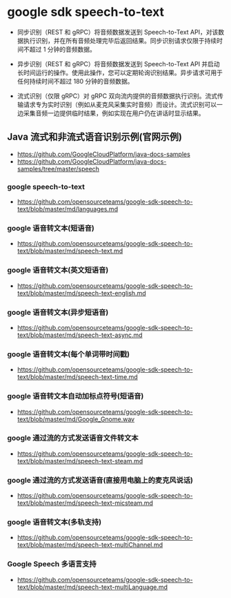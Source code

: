 # google sdk speech-to-text

- 同步识别（REST 和 gRPC）将音频数据发送到 Speech-to-Text API，对该数据执行识别，并在所有音频处理完毕后返回结果。同步识别请求仅限于持续时间不超过 1 分钟的音频数据。

- 异步识别（REST 和 gRPC）将音频数据发送到 Speech-to-Text API 并启动长时间运行的操作。使用此操作，您可以定期轮询识别结果。异步请求可用于任何持续时间不超过 180 分钟的音频数据。

- 流式识别（仅限 gRPC）对 gRPC 双向流内提供的音频数据执行识别。流式传输请求专为实时识别（例如从麦克风采集实时音频）而设计。流式识别可以一边采集音频一边提供临时结果，例如实现在用户仍在讲话时显示结果。



## Java 流式和非流式语音识别示例(官网示例)
- https://github.com/GoogleCloudPlatform/java-docs-samples
- https://github.com/GoogleCloudPlatform/java-docs-samples/tree/master/speech

### google speech-to-text
- https://github.com/opensourceteams/google-sdk-speech-to-text/blob/master/md/languages.md

### google 语音转文本(短语音)
- https://github.com/opensourceteams/google-sdk-speech-to-text/blob/master/md/speech-text.md

### google 语音转文本(英文短语音)
- https://github.com/opensourceteams/google-sdk-speech-to-text/blob/master/md/speech-text-english.md


### google 语音转文本(异步短语音)
- https://github.com/opensourceteams/google-sdk-speech-to-text/blob/master/md/speech-text-async.md


### google 语音转文本(每个单词带时间戳)
- https://github.com/opensourceteams/google-sdk-speech-to-text/blob/master/md/speech-text-time.md

### google 语音转文本自动加标点符号(短语音)
- https://github.com/opensourceteams/google-sdk-speech-to-text/blob/master/md/Google_Gnome.wav

### google 通过流的方式发送语音文件转文本
-  https://github.com/opensourceteams/google-sdk-speech-to-text/blob/master/md/speech-text-steam.md

### google 通过流的方式发送语音(直接用电脑上的麦克风说话)
- https://github.com/opensourceteams/google-sdk-speech-to-text/blob/master/md/speech-text-micsteam.md

### google 语音转文本(多轨支持)
- https://github.com/opensourceteams/google-sdk-speech-to-text/blob/master/md/speech-text-multiChannel.md

### Google Speech 多语言支持
- https://github.com/opensourceteams/google-sdk-speech-to-text/blob/master/md/speech-text-multiLanguage.md